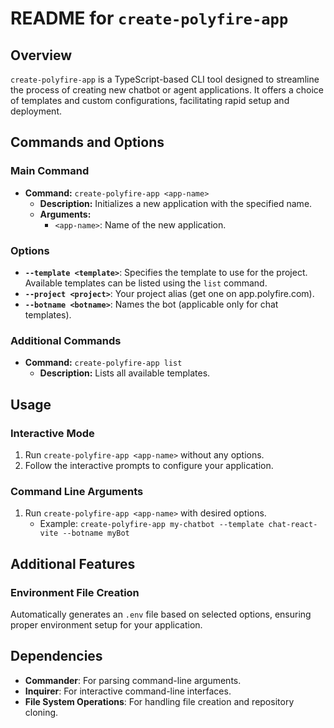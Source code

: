 # README for `create-polyfire-app`

## Overview

`create-polyfire-app` is a TypeScript-based CLI tool designed to streamline the process of creating new chatbot or agent applications. It offers a choice of templates and custom configurations, facilitating rapid setup and deployment.

## Commands and Options

### Main Command

- **Command:** `create-polyfire-app <app-name>`
  - **Description:** Initializes a new application with the specified name.
  - **Arguments:**
    - `<app-name>`: Name of the new application.

### Options

- **`--template <template>`**: Specifies the template to use for the project. Available templates can be listed using the `list` command.
- **`--project <project>`**: Your project alias (get one on app.polyfire.com).
- **`--botname <botname>`**: Names the bot (applicable only for chat templates).

### Additional Commands

- **Command:** `create-polyfire-app list`
  - **Description:** Lists all available templates.

## Usage

### Interactive Mode

1. Run `create-polyfire-app <app-name>` without any options.
2. Follow the interactive prompts to configure your application.

### Command Line Arguments

1. Run `create-polyfire-app <app-name>` with desired options.
   - Example: `create-polyfire-app my-chatbot --template chat-react-vite --botname myBot`

## Additional Features

### Environment File Creation

Automatically generates an `.env` file based on selected options, ensuring proper environment setup for your application.

## Dependencies

- **Commander**: For parsing command-line arguments.
- **Inquirer**: For interactive command-line interfaces.
- **File System Operations**: For handling file creation and repository cloning.
